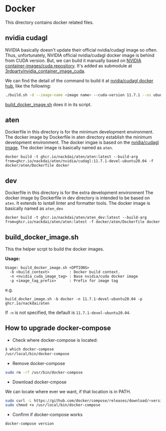 # Docker

This directory contains docker related files.

## nvidia cudagl

NVIDIA basically doesn't update their official nvidia/cudagl image so often. Thus, unfortunately,
NVIDIA official nvidia/cudagl docker image is behind from CUDA version. But, we can build it
manually based on [NVIDIA container-images/cuda repository](https://gitlab.com/nvidia/container-images/cuda).
It's added as submodule at [3rdparty/nvidia_container_image_cuda](../3rdparty/nvidia_container_image_cuda).

We can find the detail of the command to build it at [nvidia/cudagl docker hub](https://hub.docker.com/r/nvidia/cudagl),
like the following:

```sh
./build.sh -d --image-name <image name> --cuda-version 11.7.1 --os ubuntu --os-version 20.04 --arch x86_64 --cudagl
```

[build_docker_image.sh](./build_docker_image) does it in its script.

## aten

Dockerfile in this directory is for the minimum development environment. The docker image by
Dockerfile in aten directory establish the minimum development environment. The docker imgae is
based on the [nvidia/cudagl image](#nvidia-cudagl). The docker image is basically named as
`aten`.

```shell
docker build -t ghcr.io/nackdai/aten/aten:latest --build-arg from=ghcr.io/nackdai/aten/nvidia/cudagl:11.7.1-devel-ubuntu20.04 -f docker/aten/Dockerfile docker
```

## dev

Dockerfile in this directory is for the extra development environment The docker image by
Dockerfile in dev directory is intended to be based on `aten`. It extends to isntall linter and
formatter tools. The docker image is basically named as `aten_dev`

```shell
docker build -t ghcr.io/nackdai/aten/aten_dev:latest --build-arg from=ghcr.io/nackdai/aten/aten:latest -f docker/aten/Dockerfile docker
```

## build_docker_image.sh

This the helper scrpt to build the docker images.

**Usage:**

```plain
Usage: build_docker_image.sh <OPTIONS>
  -b <build_context>         : Docker build context.
  -n <nvidia_cuda_image_tag> : Base nvidia/cuda docker image
  -p <image_tag_prefix>      : Prefix for image tag
```

e.g.

```shell
build_docker_image.sh -b docker -n 11.7.1-devel-ubuntu20.04 -p ghcr.io/nackdai/aten
```

If `-n` is not specified, the default is `11.7.1-devel-ubuntu20.04`.

## How to upgrade docker-compose

* Check where docker-compose is located:

```sh
$ which docker-compose
/usr/local/bin/docker-compose
```

* Remove docker-compose

```sh
sudo rm -rf /usr/bin/docker-compose
```

* Download docker-cmpose

We can locate where ever we want, if that location is in PATH.

```sh
sudo curl -L https://github.com/docker/compose/releases/download/<version>/docker-compose-`uname -s`-`uname -m` -o /usr/local/bin/docker-compose
sudo chmod +x /usr/local/bin/docker-compose
```

* Confirm if docker-compose works

```sh
docker-compose version
```
